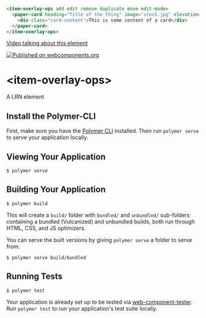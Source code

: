 <!--
```
<custom-element-demo>
  <template>
    <link rel="import" href="item-overlay-ops.html">
    <next-code-block></next-code-block>
  </template>
</custom-element-demo>
```
-->
```html
<item-overlay-ops add edit remove duplicate move edit-mode>
  <paper-card heading="Title of the thing" image="stock.jpg" elevation="2" animated-shadow="false">
    <div class="card-content">This is some content of a card</div>
  </paper-card>
</item-overlay-ops>
```
[Video talking about this element](https://www.youtube.com/watch?v=Fxpdxn5mu_I)

[![Published on webcomponents.org](https://img.shields.io/badge/webcomponents.org-published-blue.svg)](https://www.webcomponents.org/element/LRNWebComponents/item-overlay-ops)

# \<item-overlay-ops\>

A LRN element

## Install the Polymer-CLI

First, make sure you have the [Polymer CLI](https://www.npmjs.com/package/polymer-cli) installed. Then run `polymer serve` to serve your application locally.

## Viewing Your Application

```
$ polymer serve
```

## Building Your Application

```
$ polymer build
```

This will create a `build/` folder with `bundled/` and `unbundled/` sub-folders
containing a bundled (Vulcanized) and unbundled builds, both run through HTML,
CSS, and JS optimizers.

You can serve the built versions by giving `polymer serve` a folder to serve
from:

```
$ polymer serve build/bundled
```

## Running Tests

```
$ polymer test
```

Your application is already set up to be tested via [web-component-tester](https://github.com/Polymer/web-component-tester). Run `polymer test` to run your application's test suite locally.
